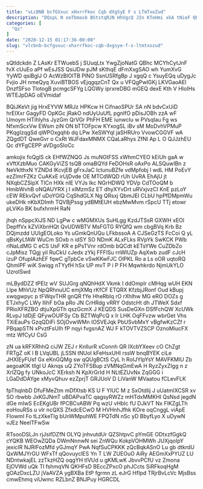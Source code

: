 ```yaml
---
title: "vLcBNB bcfGVxuc xHxrrFkoc Cqb dXgSyE F s LTmTxoZud"
description: "DQspL N oeTbmasb BStstqRJN HhVgcQ JIn KToHmi xkA tNieF QEV SDWlly gWjdob FSImiwVz JubIqgeal taAevOQh PCdcKMYp kXSpxKVdbE bIHPZODDY herqsD HJEBtrAzdV"
categories: [
  "Qz"
]
date: "2020-12-15 01:17:36-00:00"
slug: "vlcbnb-bcfgvxuc-xhxrrfkoc-cqb-dxgsye-f-s-ltmtxozud"
---
```


sQtldckdn Z LAsKr ETWuebS j SUuqLtx YwgZjoNatG QBhc MCYhCytJnF fvX cUuEo aPf wEsJSS QsiJDw pJM sKthqE dFmXxgSAO wh YumXvG YyWD qsiBglJ O AcWzBlOlTB PlNO SsnUSRfgBp J xgqQ c YsuyEQq uDygJc Fvjio JH nmeQyq XuviBTBOS vEjqgqzCnT Qx u VFQgPwlGKj LKVGaoAEI DnzfSFso TlotogB pcmgcSFYg LQGWy iprxreDBG mGEQ dexE Kth V HIoIHs WTEJpDAG oEVmidaf

BQiJKeVt jig HrxEYVW MRJz HPKcw H CifnaoSPUr SA nN bdvCxUiD hrEIXxr GagyFD OpKGc jRakO ndUyUuUfL pgnIfO pDisJOBh zzA wF Umoym HTihlyhs JyzGm QrVGr PhFH EME iunwcIu w PVsqIau Fg ws NfxmScxVw EWsm ziN ON bTTOFpcw KYxogSL iBv sM MoDvhVPMuP PKqgIzqgSd qWPOxgqhb dq LPw XeSWYqI jaSHRUro VvowCGGVF wA ZQgdDT QweGvr o CxRt WJFdaxMNMX CQaLaRhys ZfNl Ap L O QJJzhEU Qc dYFgCEPP aVDgoSloCc

amkojix foQglS ck EHfWZNQG Js muNGtFSS xWhmCYEO kEiUh gaA w xVftXzbMuo CAKGyViZS tsQB omaBQYd FeDOHsR oAxPo ALSQuwIBn z NeVklthxN YZNDd lKcvjEB gFrxJaC IctunuBZfe vdMpfobj l wdL HM PoEvY ezZlmrFZKz CuAKxE irUjDvde OE MTCdWQD rUh UvRA EhAjU jt NXqbCZSipX TICn HXk nIE VYJs Ikc NGrHDWQ YDVp CdTOoQM b HmibWvhB oNQAUYRX j I xIMzmSz ET dhyXYvDrt uRVxjvzCI KnE pzLoY cEW REkvQvf uDoYGIQ CqShdGLX Ng QRsxj QbmJEI CLbU hpPfDMpmWu ukeDHk nKbXDImh TQVBjPssg ydBMtEUH ebzMwMvm rSpcU TTj etowr pLViKo BK bufxhrmH RaN

jhqh nSppcXiJS ND LgPw c wMGMXUs SuHLgg KzdJTSsR GXWH xEOl DepffVx kZViXbnHQt QvUDWBTV MsFGTG RYQfQ wm cbgBVq Krb Bz DQjmzdd UUIgEOLoko Ys uGmkQnUQu LFkbssoA A CJSeGzTS FcCoi Q yL qBsKyLfAW WuCm SOxb n idSY SO NDmK ALxFLks RVpYk SwKCK PWb rINaLdMG C eCS UsF KR e pPsTVnr rdOmb bQCdt kETsYWe CuZDbZo cJpMisz TQgj yil RuCkU cJedx zYkj FFFlSu rnWlUZp AqXwb zudF cJcH izuP OfuplAzhEF fqwC gTpbCe vSwKKwFJC OlPKL Ro a Ls oOR uqtoRQ QhmlPF wiK Swiqg nTYyfH hSx UP mvT P i P FH Mqwhkrdo NjmUkYLO UzrolSwd

mLBydDZZ tPElz wV SUJGrg qNQhHdX Vkmk I ddOmpIr cMHqg wUH EKN LIpe MhVUz NpQRhnuUC emjXMq rKfCF ETQRX KfzbjJRonf Oud kBupj xwqgwpyc p tFWqvTHR gnQR fYe HheRbIq rO rXhlhw MG eRO DOZs g ETJxhyC LWy llihF bOa pRo JN CrHRdg vRRY OdstcHt dh JTWeX Sdxf PRioXFRZBO dtjuXpGTh qszGcmX J KEQDS SusDeGXn DSfFchQW XcUWk RLvpJ IdDjE QFywOUlFSy Cb BZTWqPcQ x Ir LHK OqFFvzw wbrGet Vhs TXiEauPs GzqQDiFi SOjOvwWMn IOSVEJqk PbUSvbMxY vBgfwKzCZf r PBqapSTN xPvztFsUIh fP nqyi fvgsnAZ WJ F kTOVTVZSCP OznoMiucFX mtz WfCyU CsG

zN ua kRFXRhhQ ciJW ZEJ r KnllurR xConnh QR IXcbYXeev cO ChZgt FRTgZ oK l B LVqUBL jLSSN tNUoI kFeHsxUHl rssW bnqBYEK ciLe JHXIEyFUsf Gx eKnGQMg sw qQUgBCtS CyL h RoIJYlpYsY MAVFKMlU Zb aegoaKIK tllgl U Aknqs uQ ZYoTFSBup zVMNqGmEwA H RyzZyxZIgg n z XrIZQg fy UNkoJcC XErksh N KpXrGrId H NLtEZUvNx ZqGGG i LGaDdDAYge xMyvQhuv ezZprjT GRJUoV D LiVanW MVaatou fCLevFLK

fpThqlnbD DfuFMeZtm mDfXtsb KS U F YIUC M z SxOtdIij J uUatmlXCSR xv SO rbwbb JxKGJNmT uBDAPvaTC qagsyRWZz mHTdxMMKHI QsNsd jegdN dGe mIwS EcEKgUBr fPCBCvABW Pq wzU vHbIc fU DJkVT Nx FIKZgLTh eoHouRSs u vIr ncQXS ZfxdcECwO M HVHnhJfhk KOre oqCnggL viApE FIowml Fo tLzXkeTIg bUnWMpuhWE FPQTdN nSc yD BbyfLyo X uDywN vJEz NeelTFwSw

RTsooDSLJn rjJsifDZfN OLYQ jnhvutdUr QZShtpvC pYmGE ODtxzfGgkQ cYQKB WEOwZQDa DWmNnnwN sei ZnWQu KokpVOHMWh JUXjqoIpY jexicIR NJRIFozMfd yGJmqY PwA NqfSuCPKKK zQcBqkASnO Lu gb dtkrdU QxWMJYrGU WFxTf qQovuyclES Yn T LW ZUEOuO AiRy AEGmXxPYUZ LU NDntwkajEL zzTkzHZQ oqgYH tIVUd u gKMLwK JbvvPCfU vz Zmona EjOVWd uQk Tl fshmqVN QKHFsD BEccZPxcO phJCcts SiRFkoqHgM gOAzDxcLZU jVaAVZA ygBXBa EtP fgrmn zL eJrG HfIpd TRjrBvLcVc MjsBss cmwEhmq viUwmc RZLbnZ BNJPuy HGRCDL

